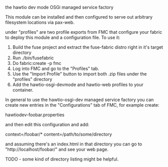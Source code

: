 the hawtio dev mode OSGi managed service factory

This module can be installed and then configured to serve out arbitrary filesystem locations via pax-web.

under "profiles" are two profile exports from FMC that configure your fabric to deploy this module and a configuration file.  To use it:

1)  Build the fuse project and extract the fuse-fabric distro right in it's target directory
2)  Run ./bin/fusefabric
3)  Do fabric:create -p fmc 
4)  Log into FMC and go to the "Profiles" tab.
5)  Use the "Import Profile" button to import both .zip files under the "profiles" directory
6)  Add the hawtio-osgi-devmode and hawtio-web profiles to your container.

In general to use the hawtio-osgi-dev managed service factory you can create new entries in the "Configurations" tab of FMC, for example create:

hawtiodev-foobar.properties

and then edit this configuration and add:

context=/foobar/*
content=/path/to/some/directory

and assuming there's an index.html in that directory you can go to "http://localhost/foobar/" and see your web page.

TODO - some kind of directory listing might be helpful.



